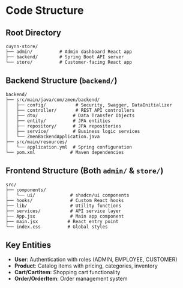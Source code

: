 # Code Structure

## Root Directory
```
cuynn-store/
├── admin/          # Admin dashboard React app
├── backend/        # Spring Boot API server
└── store/          # Customer-facing React app
```

## Backend Structure (`backend/`)
```
backend/
├── src/main/java/com/zmen/backend/
│   ├── config/           # Security, Swagger, DataInitializer
│   ├── controller/       # REST API controllers
│   ├── dto/             # Data Transfer Objects
│   ├── entity/          # JPA entities
│   ├── repository/      # JPA repositories
│   ├── service/         # Business logic services
│   └── ZmenBackendApplication.java
├── src/main/resources/
│   └── application.yml  # Spring configuration
└── pom.xml             # Maven dependencies
```

## Frontend Structure (Both `admin/` & `store/`)
```
src/
├── components/
│   └── ui/             # shadcn/ui components
├── hooks/              # Custom React hooks
├── lib/                # Utility functions
├── services/           # API service layer
├── App.jsx             # Main app component
├── main.jsx           # React entry point
└── index.css          # Global styles
```

## Key Entities
- **User**: Authentication with roles (ADMIN, EMPLOYEE, CUSTOMER)
- **Product**: Catalog items with pricing, categories, inventory
- **Cart/CartItem**: Shopping cart functionality
- **Order/OrderItem**: Order management system